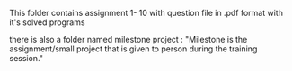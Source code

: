 This folder contains assignment 1- 10 with question file in .pdf format
with it's solved programs

there is also a folder named milestone project : "Milestone is the assignment/small project that is given to person during the training session."
